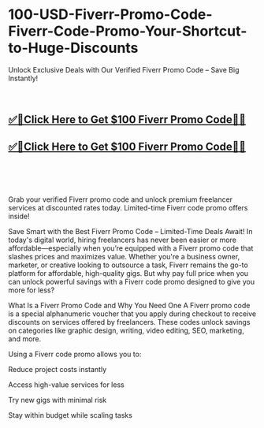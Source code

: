 # 100-USD-Fiverr-Promo-Code-Fiverr-Code-Promo-Your-Shortcut-to-Huge-Discounts

Unlock Exclusive Deals with Our Verified Fiverr Promo Code – Save Big Instantly! 
<br><br><br>
<b><h2><a href="https://searchoptima.org/fiverr-promo-code/">✅🎯Click Here to Get $100 Fiverr Promo Code🎯✅</a>

</h2></b>

<b><h2><a href="https://searchoptima.org/fiverr-promo-code/">✅🎯Click Here to Get $100 Fiverr Promo Code🎯✅</a>

</h2></b> <br><br><br>

Grab your verified Fiverr promo code and unlock premium freelancer services at discounted rates today. Limited-time Fiverr code promo offers inside!

Save Smart with the Best Fiverr Promo Code – Limited-Time Deals Await!
In today's digital world, hiring freelancers has never been easier or more affordable—especially when you’re equipped with a Fiverr promo code that slashes prices and maximizes value. Whether you're a business owner, marketer, or creative looking to outsource a task, Fiverr remains the go-to platform for affordable, high-quality gigs. But why pay full price when you can unlock powerful savings with a Fiverr code promo designed to give you more for less?

What Is a Fiverr Promo Code and Why You Need One
A Fiverr promo code is a special alphanumeric voucher that you apply during checkout to receive discounts on services offered by freelancers. These codes unlock savings on categories like graphic design, writing, video editing, SEO, marketing, and more.

Using a Fiverr code promo allows you to:

Reduce project costs instantly

Access high-value services for less

Try new gigs with minimal risk

Stay within budget while scaling tasks
